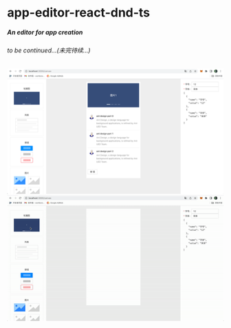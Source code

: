 # app-editor-react-dnd-ts

##### An editor for app creation

###### to be continued...(未完待续...)

![](read-me-res/img.png)
![](read-me-res/work.gif)
